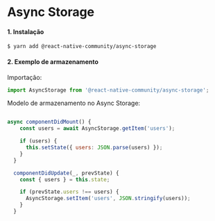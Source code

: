 # Async Storage

#### 1. Instalação

`$ yarn add @react-native-community/async-storage`

#### 2. Exemplo de armazenamento

Importação:

```js
import AsyncStorage from '@react-native-community/async-storage';
```

Modelo de armazenamento no Async Storage:

```js

async componentDidMount() {
    const users = await AsyncStorage.getItem('users');

    if (users) {
      this.setState({ users: JSON.parse(users) });
    }
  }

  componentDidUpdate(_, prevState) {
    const { users } = this.state;

    if (prevState.users !== users) {
      AsyncStorage.setItem('users', JSON.stringify(users));
    }
  }
```